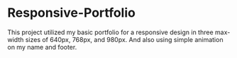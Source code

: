 # Responsive-Portfolio

This project utilized my basic portfolio for a responsive design in three max-width sizes of 640px, 768px, and 980px. And also using simple animation on my name and footer.